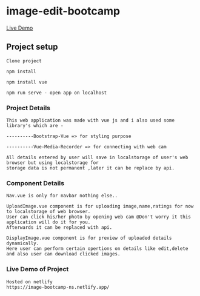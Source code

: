 # image-edit-bootcamp
[Live Demo](https://image-bootcamp-ns.netlify.app/)

## Project setup
```
Clone project

npm install

npm install vue

npm run serve - open app on localhost
```

### Project Details
```
This web application was made with vue js and i also used some library's which are -

----------Bootstrap-Vue => for styling purpose

----------Vue-Media-Recorder => for connecting with web cam

All details entered by user will save in localstorage of user's web browser but using localstorage for
storage data is not permanent ,later it can be replace by api. 

```

### Component Details
```
Nav.vue is only for navbar nothing else..

UploadImage.vue component is for uploading image,name,ratings for now to localstorage of web browser.
User can click his/her photo by opening web cam @Don't worry it this application will do it for you.
Afterwards it can be replaced with api.

DisplayImage.vue component is for preview of uploaded details dynamically.
Here user can perform certain opertions on details like edit,delete and also user can download clicked images.
```

### Live Demo of Project
```
Hosted on netlify
https://image-bootcamp-ns.netlify.app/
```
